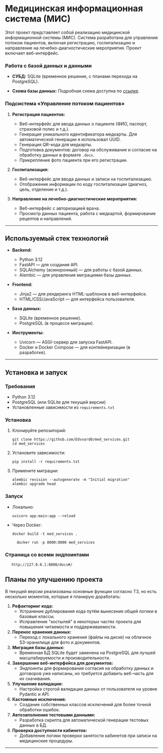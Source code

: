 # Медицинская информационная система (МИС)

Этот проект представляет собой реализацию медицинской информационной системы (МИС).
Система разработана для управления потоком пациентов, включая регистрацию,
госпитализацию и направление на лечебно-диагностические мероприятия.
Проект включает веб-интерфейс.


### Работа с базой данных и данными
- **СУБД:** SQLite (временное решение, с планами перехода на PostgreSQL).

- **Схема базы данных:** Подробная схема доступна по [ссылке](https://dbdiagram.io/d/67cd7254263d6cf9a0bada5d).


### Подсистема «Управление потоком пациентов»

1. **Регистрация пациентов:**
   - Веб-интерфейс для ввода данных о пациенте (ФИО, паспорт, страховой полис и т.д.).
   - Генерация уникального идентификатора медкарты. Для автоматической генерации я использовал UUID.
   - Генерация QR-кода для медкарты.
   - Подготовка документов: договор на обслуживание и согласие на обработку данных в формате `.docx`.
   - Прикрепление фото пациента при его регистрации.

2. **Госпитализация:**
   - Веб-интерфейс для ввода данных и записи на госпитализацию.
   - Отображение информации по коду госпитализации (диагноз, цель, отделение и т.д.).

3. **Направление на лечебно-диагностические мероприятия:**
   - Веб-интерфейс с авторизацией врача.
   - Просмотр данных пациента, работа с медкартой, формирование рецептов и направлений.

---

## Используемый стек технологий

- **Backend:** 
  - Python 3.12
  - FastAPI — для создания API.
  - SQLAlchemy (асинхронный) — для работы с базой данных.
  - Alembic — для управления миграциями базы данных.
- **Frontend:**
  - Jinja2 — для рендеринга HTML-шаблонов в веб-интерфейсе.
  - HTML/CSS/JavaScript — для интерфейса пользователя.
- **База данных:**
  - SQLite (временное решение).
  - PostgreSQL (в процессе миграции).

- **Инструменты:**
  - Uvicorn — ASGI-сервер для запуска FastAPI.
  - Docker и Docker Compose — для контейнеризации (в разработке).

---

## Установка и запуск

### Требования
- Python 3.12
- PostgreSQL (или SQLite для текущей версии)
- Установленные зависимости из `requirements.txt`

### Установка
1. Клонируйте репозиторий:
   ```
   git clone https://github.com/Edvvard0/med_services.git
   cd med_services
   ```
2. Установите зависимости:
   ```
   pip install -r requirements.txt
   ```
3. Примените миграции:
   ```
   alembic revision --autogenerate -m "Initial migration"
   alembic upgrade head
   ```

### Запуск
- Локально:
  ```
  uvicorn app.main:app --reload
  ```
- Через Docker:
  ```
  docker build -t med_services .
  ```
  ```commandline
    docker run -p 8000:8000 med_services
    ```

### Страница со всеми эндпоинтами


 ```
    http://127.0.0.1:8000/docs#/
```


## Планы по улучшению проекта

В текущей версии реализованы основные функции согласно ТЗ, но есть несколько моментов, которые я планирую доработать:

1. **Рефакторинг кода:**
   - Устранение дублирования кода путём вынесения общей логики в базовые классы.
   - Исправление "костылей" в некоторых частях проекта для повышения читаемости и поддерживаемости.
2. **Перенос хранения данных:**
   - Переход с локального хранения (файлы на диске) на облачное S3-хранилище для фото и документов.
3. **Миграция базы данных:**
   - Временная БД SQLite будет заменена на PostgreSQL для лучшей масштабируемости и производительности.
4. **Завершение веб-интерфейса для документов:**
   - Эндпоинты для формирования согласия на обработку данных и договоров уже написаны, но требуется добавить веб-часть для их скачивания.
5. **Улучшение валидации:**
   - Настройка строгой валидации данных от пользователя на уровне Pydantic и API.
6. **Кастомные исключения:**
   - Создание собственных классов исключений для более точной обработки ошибок.
7. **Автозаполнение тестовыми данными:**
   - Разработка скрипта для автоматической генерации тестовых данных в БД.
8. **Проверка доступности кабинетов:**
   - Добавление логики проверки занятости кабинетов при записи на медицинские процедуры.

---
